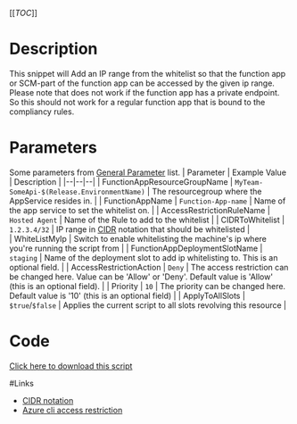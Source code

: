 [[_TOC_]]

# Description
This snippet will Add an IP range from the whitelist so that the function app or SCM-part of the function app can be accessed by the given ip range. Please note that does not work if the function app has a private endpoint. So this should not work for a regular function app that is bound to the compliancy rules.

# Parameters
Some parameters from [General Parameter](/Azure/Azure-CLI-Snippets) list.
| Parameter | Example Value | Description |
|--|--|--|
| FunctionAppResourceGroupName | `MyTeam-SomeApi-$(Release.EnvironmentName)` | The resourcegroup where the AppService resides in. |
| FunctionAppName | `Function-App-name` | Name of the app service to set the whitelist on. | 
| AccessRestrictionRuleName | `Hosted Agent` | Name of the Rule to add to the whitelist  |
| CIDRToWhitelist | `1.2.3.4/32` | IP range in [CIDR](https://en.wikipedia.org/wiki/Classless_Inter-Domain_Routing) notation that should be whitelisted |  
| WhiteListMyIp | Switch to enable whitelisting the machine's ip where you're running the script from |
| FunctionAppDeploymentSlotName | `staging` | Name of the deployment slot to add ip whitelisting to. This is an optional field. |
| AccessRestrictionAction | `Deny` | The access restriction can be changed here. Value can be 'Allow' or 'Deny'. Default value is 'Allow' (this is an optional field). | 
| Priority | `10` | The priority can be changed here. Default value is '10' (this is an optional field) |
| ApplyToAllSlots | `$true`/`$false` | Applies the current script to all slots revolving this resource |

# Code
[Click here to download this script](../../../../src/Functions/Add-IP-Whitelist-for-Function-App.ps1)

#Links

- [CIDR notation](https://en.wikipedia.org/wiki/Classless_Inter-Domain_Routing)
- [Azure cli access restriction](https://docs.microsoft.com/en-us/cli/azure/functionapp/config/access-restriction?view=azure-cli-latest#az_functionapp_config_access_restriction)

